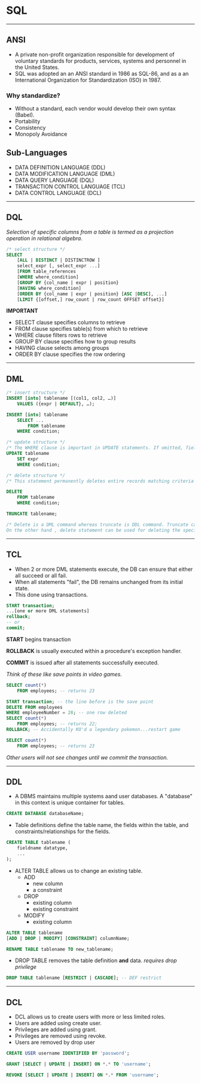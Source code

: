 # SQL

---

## ANSI

-   A private non-profit organization responsible for development
    of voluntary standards for products, services, systems and personnel in the United States.
-   SQL was adopted an an ANSI standard in 1986 as SQL-86, and as
    a an International Organization for Standardization (ISO) in 1987.

### Why standardize?

-   Without a standard, each vendor would develop their own syntax
    (Babel).
-   Portability
-   Consistency
-   Monopoly Avoidance

## Sub-Languages

-   DATA DEFINITION LANGUAGE (DDL)
-   DATA MODIFICATION LANGUAGE (DML)
-   DATA QUERY LANGUAGE (DQL)
-   TRANSACTION CONTROL LANGUAGE (TCL)
-   DATA CONTROL LANGUAGE (DCL)

---

## DQL

*Selection of specific columns from a table is termed as a projection operation in relational algebra.*

```SQL
/* select structure */
SELECT
    [ALL | DISTINCT | DISTINCTROW ]
    select_expr [, select_expr ...]
    [FROM table_references
    [WHERE where_condition]
    [GROUP BY {col_name | expr | position}
    [HAVING where_condition]
    [ORDER BY {col_name | expr | position} [ASC |DESC], ...]
    [LIMIT {[offset,] row_count | row_count OFFSET offset}]
```

**IMPORTANT**

-   SELECT clause specifies columns to retrieve
-   FROM clause specifies table(s) from which to retrieve
-   WHERE clause filters rows to retrieve
-   GROUP BY clause specifies how to group results
-   HAVING clause selects among groups
-   ORDER BY clause specifies the row ordering

---

## DML

```SQL
/* insert structure */
INSERT [into] tablename [(col1, col2, …)]
    VALUES ({expr | DEFAULT}, …);

INSERT [into] tablename
    SELECT ...
        FROM tablename
    WHERE condition;

/* update structure */
/* The WHERE clause is important in UPDATE statements. If omitted, fields of ALL rows will be updated with the given value(s).*/
UPDATE tablename
    SET expr
    WHERE condition;

/* delete structure */
/* This statement permanently deletes entire records matching criteria given in the WHERE clause. If the WHERE clause is omitted, it will delete all rows*/

DELETE
    FROM tablename
    WHERE condition;

TRUNCATE tablename;

/* Delete is a DML command whereas truncate is DDL command. Truncate can be used to delete the entire data of the table without maintaining the integrity of the table.
On the other hand , delete statement can be used for deleting the specific data. With delete command we can’t bypass the integrity enforcing mechanisms. */
```

---

## TCL

-   When 2 or more DML statements execute, the DB can ensure that either all succeed or all fail.
-   When all statements "fail", the DB remains unchanged from its initial state.
-   This done using transactions.

```SQL
START transaction;
...[one or more DML statements]
rollback; 
-- or
commit;
```
**START** begins transaction

**ROLLBACK** is usually executed within a procedure's exception handler.

**COMMIT** is issued after all statements successfully executed.

*Think of these like save points in video games.*

```SQL
SELECT count(*) 
    FROM employees; -- returns 23 

START transaction; -- the line before is the save point
DELETE FROM employees
WHERE employeeNumber = 28; -- one row deleted
SELECT count(*)
    FROM employees; -- returns 22;
ROLLBACK; -- Accidentally KO'd a legendary pokemon...restart game

SELECT count(*)
    FROM employees;	-- returns 23
```
*Other users will not see changes until we commit the transaction.*

---

## DDL

-   A DBMS maintains multiple systems aand user databases. A "database" in this context is unique container for tables.
```SQL
CREATE DATABASE databaseName;
```

-   Table definitions define the table name, the fields within the
table, and constraints/relationships for the fields.
```SQL
CREATE TABLE tablename (
    fieldname datatype,
    ...
);
``` 

-   ALTER TABLE allows us to change an existing table.
    -   ADD  
        -   new column     
        -   a constraint
    -   DROP
        -   existing column
        -   existing constraint
    -   MODIFY
        -   existing column
```SQL
ALTER TABLE tablename 
[ADD | DROP | MODIFY] [CONSTRAINT] columnName;

RENAME TABLE tablename TO new_tablename;
```

-   DROP TABLE removes the table definition **and** data.
*requires drop privilege*
```SQL
DROP TABLE tablename [RESTRICT | CASCADE]; -- DEF restrict
```

---

## DCL

-   DCL allows us to create users with more or less limited roles.
-   Users are added using create user.
-   Privileges are added using grant.
-   Privileges are removed using revoke.
-   Users are removed by drop user

```SQL
CREATE USER username IDENTIFIED BY 'password';

GRANT [SELECT | UPDATE | INSERT] ON *.* TO 'username';

REVOKE [SELECT | UPDATE | INSERT] ON *.* FROM 'username';
```